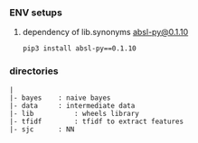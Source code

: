 ### ENV setups

1. dependency of lib.synonyms absl-py@0.1.10
	```
	pip3 install absl-py==0.1.10
	```

### directories
	|
	|- bayes 	: naive bayes 
	|- data 	: intermediate data
	|- lib	        : wheels library 
	|- tfidf        : tfidf to extract features
	|- sjc		: NN
